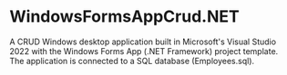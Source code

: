 # WindowsFormsAppCrud.NET  
A CRUD Windows desktop application built in Microsoft's Visual Studio 2022 with the Windows Forms App (.NET Framework) project template.  
The application is connected to a SQL database (Employees.sql).

